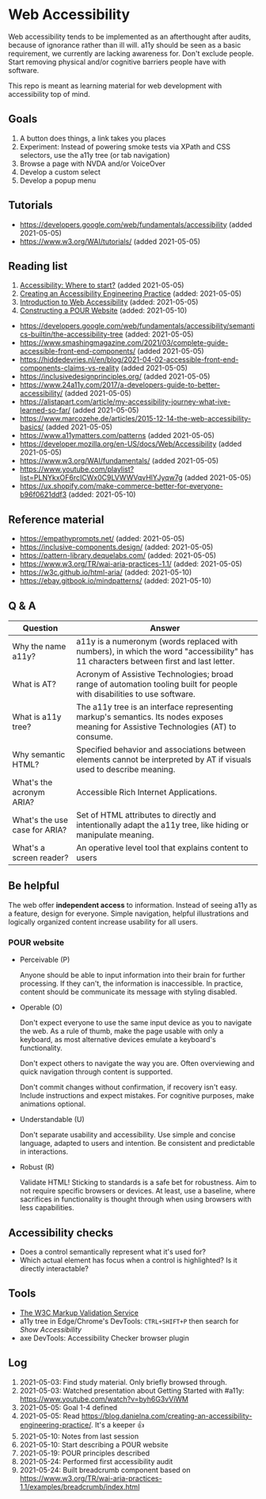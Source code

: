 # Web Accessibility

Web accessibility tends to be implemented as an afterthought after audits, because of ignorance rather than ill will. a11y should be seen as a basic requirement, we currently are lacking awareness for. Don't exclude people. Start removing physical and/or cognitive barriers people have with software.

This repo is meant as learning material for web development with accessibility top of mind.

## Goals

1. A button does things, a link takes you places
2. Experiment: Instead of powering smoke tests via XPath and CSS selectors, use the a11y tree (or tab navigation)
3. Browse a page with NVDA and/or VoiceOver
4. Develop a custom select
5. Develop a popup menu

## Tutorials

- https://developers.google.com/web/fundamentals/accessibility  (added 2021-05-05)
- https://www.w3.org/WAI/tutorials/ (added 2021-05-05)

## Reading list

1. [Accessibility: Where to start?](https://www.youtube.com/watch?v=byh6G3vViWM) (added 2021-05-05)
2. [Creating an Accessibility Engineering Practice](https://blog.danielna.com/creating-an-accessibility-engineering-practice/) (added: 2021-05-05)
3. [Introduction to Web Accessibility](https://webaim.org/intro/) (added: 2021-05-05)
4. [Constructing a POUR Website](https://webaim.org/articles/pour/) (added: 2021-05-10)

- https://developers.google.com/web/fundamentals/accessibility/semantics-builtin/the-accessibility-tree (added: 2021-05-05)
- https://www.smashingmagazine.com/2021/03/complete-guide-accessible-front-end-components/ (added 2021-05-05)
- https://hiddedevries.nl/en/blog/2021-04-02-accessible-front-end-components-claims-vs-reality (added 2021-05-05)
- https://inclusivedesignprinciples.org/ (added 2021-05-05)
- https://www.24a11y.com/2017/a-developers-guide-to-better-accessibility/ (added 2021-05-05)
- https://alistapart.com/article/my-accessibility-journey-what-ive-learned-so-far/ (added 2021-05-05)
- https://www.marcozehe.de/articles/2015-12-14-the-web-accessibility-basics/ (added 2021-05-05)
- https://www.a11ymatters.com/patterns (added 2021-05-05)
- https://developer.mozilla.org/en-US/docs/Web/Accessibility (added 2021-05-05)
- https://www.w3.org/WAI/fundamentals/ (added 2021-05-05)
- https://www.youtube.com/playlist?list=PLNYkxOF6rcICWx0C9LVWWVqvHlYJyqw7g (added 2021-05-05)
- https://ux.shopify.com/make-commerce-better-for-everyone-b96f0621ddf3 (added: 2021-05-10)

## Reference material

- https://empathyprompts.net/ (added: 2021-05-05)
- https://inclusive-components.design/ (added: 2021-05-05)
- https://pattern-library.dequelabs.com/ (added: 2021-05-05)
- https://www.w3.org/TR/wai-aria-practices-1.1/ (added: 2021-05-05)
- https://w3c.github.io/html-aria/ (added: 2021-05-10)
- https://ebay.gitbook.io/mindpatterns/ (added: 2021-05-10)

## Q & A

| Question | Answer |
| - | - |
| Why the name a11y? | a11y is a numeronym (words replaced with numbers), in which the word "accessibility" has 11 characters between first and last letter. |
| What is AT? | Acronym of Assistive Technologies; broad range of automation tooling built for people with disabilities to use software. |
| What is a11y tree? | The a11y tree is an interface representing markup's semantics. Its nodes exposes meaning for Assistive Technologies (AT) to consume. |
| Why semantic HTML? | Specified behavior and associations between elements cannot be interpreted by AT if visuals used to describe meaning. |
| What's the acronym ARIA? | Accessible Rich Internet Applications. |
| What's the use case for ARIA? | Set of HTML attributes to directly and intentionally adapt the a11y tree, like hiding or manipulate meaning. |
| What's a screen reader? | An operative level tool that explains content to users |

## Be helpful

The web offer **independent access** to information. Instead of seeing a11y as a feature, design for everyone. Simple navigation, helpful illustrations and logically organized content increase usability for all users.

### POUR website

- Perceivable (P)

  Anyone should be able to input information into their brain for further processing. If they can't, the information is inaccessible. In practice, content should be communicate its message with styling disabled.

- Operable (O)

  Don't expect everyone to use the same input device as you to navigate the web. As a rule of thumb, make the page usable with only a keyboard, as most alternative devices emulate a keyboard's functionality.

  Don't expect others to navigate the way you are. Often overviewing and quick navigation through content is supported.

  Don't commit changes without confirmation, if recovery isn't easy. Include instructions and expect mistakes. For cognitive purposes, make animations optional.

- Understandable (U)

  Don't separate usability and accessibility. Use simple and concise language, adapted to users and intention. Be consistent and predictable in interactions.

- Robust (R)

  Validate HTML! Sticking to standards is a safe bet for robustness. Aim to not require specific browsers or devices. At least, use a baseline, where sacrifices in functionality is thought through when using browsers with less capabilities.

## Accessibility checks

- Does a control semantically represent what it's used for?
- Which actual element has focus when a control is highlighted? Is it directly interactable?

## Tools

- [The W3C Markup Validation Service](https://validator.w3.org/)
- a11y tree in Edge/Chrome's DevTools: `CTRL+SHIFT+P` then search for _Show Accessibility_
- axe DevTools: Accessibility Checker browser plugin

## Log

1. 2021-05-03: Find study material. Only briefly browsed through.
2. 2021-05-03: Watched presentation about Getting Started with #a11y: https://www.youtube.com/watch?v=byh6G3vViWM
3. 2021-05-05: Goal 1-4 defined
4. 2021-05-05: Read https://blog.danielna.com/creating-an-accessibility-engineering-practice/. It's a keeper 👍
5. 2021-05-10: Notes from last session
6. 2021-05-10: Start describing a POUR website
7. 2021-05-19: POUR principles described
8. 2021-05-24: Performed first accessibility audit
9. 2021-05-24: Built breadcrumb component based on https://www.w3.org/TR/wai-aria-practices-1.1/examples/breadcrumb/index.html
